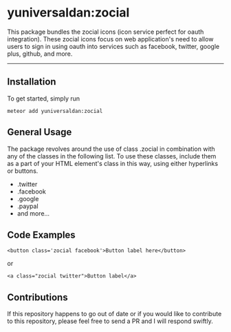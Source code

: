# yuniversaldan:zocial

This package bundles the zocial icons (icon service perfect for oauth integration). These zocial icons focus on
web application's need to allow users to sign in using oauth into services such as facebook, twitter, google plus,
github, and more. 

***

## Installation

To get started, simply run

    meteor add yuniversaldan:zocial


## General Usage

The package revolves around the use of class .zocial in combination with any of the classes in the following
list. To use these classes, include them as a part of your HTML element's class in this way, using
either hyperlinks or buttons.

+ .twitter
+ .facebook
+ .google
+ .paypal
+ and more...


## Code Examples

	<button class='zocial facebook'>Button label here</button>

or

    <a class="zocial twitter">Button label</a>


## Contributions

If this repository happens to go out of date or if you would like to contribute to this repository, please
feel free to send a PR and I will respond swiftly.
